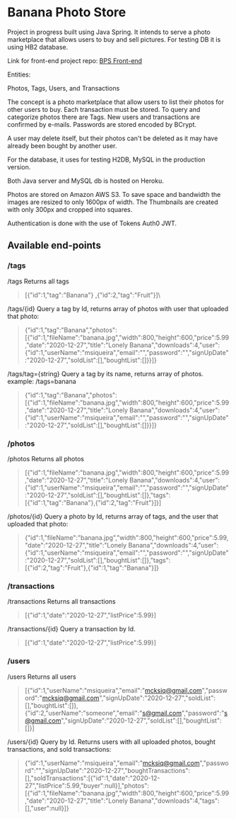 #  Banana Photo Store

Project in progress built using Java Spring. It intends to serve a photo marketplace that allows users to buy and sell pictures.
For testing DB it is using HB2 database. 

Link for front-end project repo:
[BPS Front-end](https://github.com/mksiq/bps-front)


Entities:
 
Photos, Tags, Users, and Transactions

The concept is a photo marketplace that allow users to list their photos for other users to buy. Each transaction must be stored. To query and categorize photos there are Tags. New users and transactions are confirmed by e-mails. Passwords are stored encoded by BCrypt.

A user may delete itself, but their photos can't be deleted as it may have already been bought by another user.


For the database, it uses for testing H2DB, MySQL in the production version.

Both Java server and MySQL db is hosted on Heroku.

Photos are stored on Amazon AWS S3. To save space and bandwidth the images are resized to only 1600px of width. The Thumbnails are created with only 300px and cropped into squares. 

Authentication is done with the use of Tokens Auth0 JWT.


## Available end-points

### /tags
/tags  Returns all tags

>[{"id":1,"tag":"Banana"}
> ,{"id":2,"tag":"Fruit"}]\


/tags/{id} Query a tag by Id, returns array of photos with user that uploaded that photo:
>{"id":1,"tag":"Banana","photos":[{"id":1,"fileName":"banana.jpg","width":800,"height":600,"price":5.99,"date":"2020-12-27","title":"Lonely Banana","downloads":4,"user":{"id":1,"userName":"msiqueira","email":"","password":"","signUpDate":"2020-12-27","soldList":[],"boughtList":[]}}]}

/tags/tag={string} Query a tag by its name, returns array of photos. example: /tags=banana
>{"id":1,"tag":"Banana","photos":[{"id":1,"fileName":"banana.jpg","width":800,"height":600,"price":5.99,"date":"2020-12-27","title":"Lonely Banana","downloads":4,"user":{"id":1,"userName":"msiqueira","email":"","password":"","signUpDate":"2020-12-27","soldList":[],"boughtList":[]}}]}


### /photos
/photos  Returns all photos
> [{"id":1,"fileName":"banana.jpg","width":800,"height":600,"price":5.99,"date":"2020-12-27","title":"Lonely Banana","downloads":4,"user":{"id":1,"userName":"msiqueira","email":"","password":"","signUpDate":"2020-12-27","soldList":[],"boughtList":[]},"tags":[{"id":1,"tag":"Banana"},{"id":2,"tag":"Fruit"}]}]

/photos/{id} Query a photo by Id, returns array of tags, and the user that uploaded that photo:
> {"id":1,"fileName":"banana.jpg","width":800,"height":600,"price":5.99,"date":"2020-12-27","title":"Lonely Banana","downloads":4,"user":{"id":1,"userName":"msiqueira","email":"","password":"","signUpDate":"2020-12-27","soldList":[],"boughtList":[]},"tags":[{"id":2,"tag":"Fruit"},{"id":1,"tag":"Banana"}]}

### /transactions
/transactions Returns all transactions
> [{"id":1,"date":"2020-12-27","listPrice":5.99}]

/transactions/{id} Query a transaction by Id.
> [{"id":1,"date":"2020-12-27","listPrice":5.99}]

### /users
/users Returns all users
> [{"id":1,"userName":"msiqueira","email":"mcksiq@gmail.com","password":"mcksiq@gmail.com","signUpDate":"2020-12-27","soldList":[],"boughtList":[]},{"id":2,"userName":"someone","email":"s@gmail.com","password":"s@gmail.com","signUpDate":"2020-12-27","soldList":[],"boughtList":[]}]

/users/{id} Query by Id. Returns users with all uploaded photos, bought transactions, and sold transactions:
> {"id":1,"userName":"msiqueira","email":"mcksiq@gmail.com","password":"","signUpDate":"2020-12-27","boughtTransactions":[],"soldTransactions":[{"id":1,"date":"2020-12-27","listPrice":5.99,"buyer":null}],"photos":[{"id":1,"fileName":"banana.jpg","width":800,"height":600,"price":5.99,"date":"2020-12-27","title":"Lonely Banana","downloads":4,"tags":[],"user":null}]}
